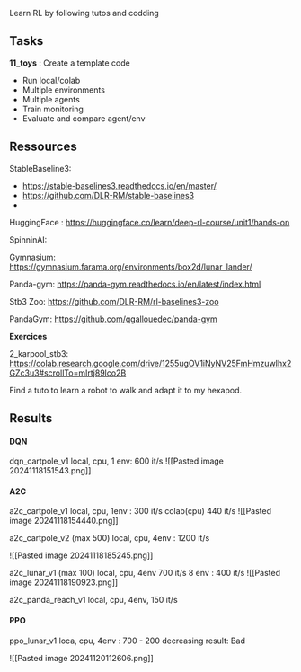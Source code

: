 Learn RL by following tutos and codding

## Tasks

**11_toys** : Create a template code 
- Run local/colab
- Multiple environments
- Multiple agents
- Train monitoring
- Evaluate and compare agent/env


## Ressources

StableBaseline3:
- https://stable-baselines3.readthedocs.io/en/master/
- https://github.com/DLR-RM/stable-baselines3
- 

HuggingFace : https://huggingface.co/learn/deep-rl-course/unit1/hands-on

SpinninAI:


Gymnasium: https://gymnasium.farama.org/environments/box2d/lunar_lander/

Panda-gym: https://panda-gym.readthedocs.io/en/latest/index.html

Stb3 Zoo: https://github.com/DLR-RM/rl-baselines3-zoo

PandaGym: https://github.com/qgallouedec/panda-gym



**Exercices**

2_karpool_stb3: https://colab.research.google.com/drive/1255ugOV1iNyNV25FmHmzuwIhx2GZc3u3#scrollTo=mIrtj89lco2B


Find a tuto to learn a robot to walk and adapt it to my hexapod.



## Results


#### DQN

dqn_cartpole_v1
local, cpu, 1 env: 600 it/s
![[Pasted image 20241118151543.png]]

#### A2C
a2c_cartpole_v1
local, cpu, 1env : 300 it/s
colab(cpu) 440 it/s
![[Pasted image 20241118154440.png]]



a2c_cartpole_v2 (max 500)
local, cpu, 4env : 1200 it/s

![[Pasted image 20241118185245.png]]

a2c_lunar_v1 (max 100)
local, cpu, 4env 700 it/s
8 env : 400 it/s
![[Pasted image 20241118190923.png]]

a2c_panda_reach_v1
local, cpu, 4env, 150 it/s

#### PPO

ppo_lunar_v1
loca, cpu, 4env : 700 - 200 decreasing
result: Bad

![[Pasted image 20241120112606.png]]

